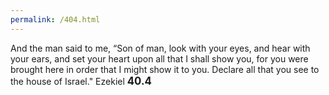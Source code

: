 ```yaml
---
permalink: /404.html
---
```


And the man said to me, “Son of man, look with your eyes, and hear with your ears, and set your heart upon all that I shall show you, for you were brought here in order that I might show it to you. Declare all that you see to the house of Israel."
Ezekiel <span style="font-size:larger;">**40.4**</span>

